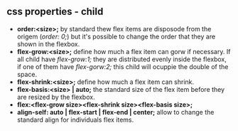 ## css properties - child

* **order:&lt;size&gt;;** by standard thew flex items are disposode from the origem (*order: 0;*) but it's possible to change the order that they are shown in the flexbox.
* **flex-grow:&lt;size&gt;;** define how much a flex item can gorw if necessary. If all child have *flex-grow:1;* they are distributed evenly inside the flexbox, if one of them have *flex-gorw:2;* this child will ocuppie the double of the space.
* **flex-shrink:&lt;size&gt;;** define how much a flex item can shrink.
* **flex-basis:&lt;size&gt; | auto;** the standard size of the flex item before they are resized by the flexbox.
* **flex:&lt;flex-grow size&gt;&lt;flex-shrink size&gt;&lt;flex-basis size&gt;;**
* **align-self: auto | flex-start | flex-end | center;** allow to change the standard align for individuals flex items.
